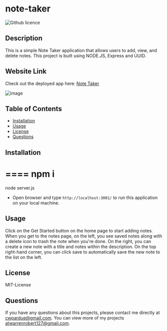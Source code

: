 # note-taker
![Github licence](http://https://img.shields.io/badge/license-MIT-License-blue.svg)
  ## Description 
  This is a simple Note Taker application that allows users to add, view, and delete notes.  This project is built using NODE.JS, Express and UUID.
  ## Website Link
  Check out the deployed app here: [Note Taker](https://mysterious-wave-94060.herokuapp.com/)
  
  ![image](https://user-images.githubusercontent.com/85760640/145455704-42ffb604-a89c-4f2f-bb33-87fb1773c9a6.png)
  ## Table of Contents
  * [Installation](#installation)
  * [Usage](#usage)
  * [License](#license)
  * [Questions](#questions)
  
  ## Installation 
==== 
npm i
====
node server.js


  * Open browser and type `http://localhost:3001/` to run this application on your local machine.
  ## Usage 
   Click on the Get Started button on the home page to start adding notes. When you get to the notes page, on the left, you see saved notes along with a delete icon to trash the note when you're done. On the right, you can create a new note with a title and notes within the description. On the top right-hand corner, you can click save to automatically save the new note to the list on the left.
  

  ## License
  MIT-License

  ## Questions
  If you have any questions about this projects, please contact me directly at cwpardue@gmail.com. You can view more of my projects atwarrenrobert127@gmail.com.